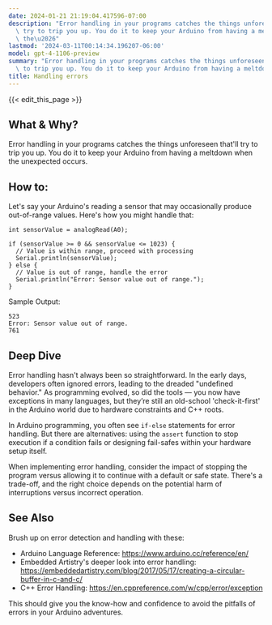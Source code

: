 ```yaml
---
date: 2024-01-21 21:19:04.417596-07:00
description: "Error handling in your programs catches the things unforeseen that'll\
  \ try to trip you up. You do it to keep your Arduino from having a meltdown when\
  \ the\u2026"
lastmod: '2024-03-11T00:14:34.196207-06:00'
model: gpt-4-1106-preview
summary: "Error handling in your programs catches the things unforeseen that'll try\
  \ to trip you up. You do it to keep your Arduino from having a meltdown when the\u2026"
title: Handling errors
---
```


{{< edit_this_page >}}

## What & Why?

Error handling in your programs catches the things unforeseen that'll try to trip you up. You do it to keep your Arduino from having a meltdown when the unexpected occurs.

## How to:

Let's say your Arduino's reading a sensor that may occasionally produce out-of-range values. Here's how you might handle that:

```Arduino
int sensorValue = analogRead(A0);

if (sensorValue >= 0 && sensorValue <= 1023) {
  // Value is within range, proceed with processing
  Serial.println(sensorValue);
} else {
  // Value is out of range, handle the error
  Serial.println("Error: Sensor value out of range.");
}
```
Sample Output:
```
523
Error: Sensor value out of range.
761
```

## Deep Dive

Error handling hasn't always been so straightforward. In the early days, developers often ignored errors, leading to the dreaded "undefined behavior." As programming evolved, so did the tools — you now have exceptions in many languages, but they’re still an old-school 'check-it-first' in the Arduino world due to hardware constraints and C++ roots.

In Arduino programming, you often see `if-else` statements for error handling. But there are alternatives: using the `assert` function to stop execution if a condition fails or designing fail-safes within your hardware setup itself.

When implementing error handling, consider the impact of stopping the program versus allowing it to continue with a default or safe state. There's a trade-off, and the right choice depends on the potential harm of interruptions versus incorrect operation.

## See Also

Brush up on error detection and handling with these:

- Arduino Language Reference: https://www.arduino.cc/reference/en/
- Embedded Artistry's deeper look into error handling: https://embeddedartistry.com/blog/2017/05/17/creating-a-circular-buffer-in-c-and-c/
- C++ Error Handling: https://en.cppreference.com/w/cpp/error/exception

This should give you the know-how and confidence to avoid the pitfalls of errors in your Arduino adventures.
